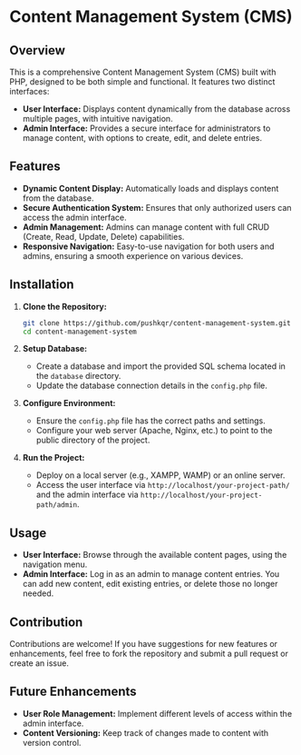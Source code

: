 # Content Management System (CMS)

## Overview
This is a comprehensive Content Management System (CMS) built with PHP, designed to be both simple and functional. It features two distinct interfaces:
- **User Interface:** Displays content dynamically from the database across multiple pages, with intuitive navigation.
- **Admin Interface:** Provides a secure interface for administrators to manage content, with options to create, edit, and delete entries.

## Features
- **Dynamic Content Display:** Automatically loads and displays content from the database.
- **Secure Authentication System:** Ensures that only authorized users can access the admin interface.
- **Admin Management:** Admins can manage content with full CRUD (Create, Read, Update, Delete) capabilities.
- **Responsive Navigation:** Easy-to-use navigation for both users and admins, ensuring a smooth experience on various devices.

## Installation
1. **Clone the Repository:**
    ```bash
    git clone https://github.com/pushkqr/content-management-system.git
    cd content-management-system
    ```

2. **Setup Database:**
    - Create a database and import the provided SQL schema located in the `database` directory.
    - Update the database connection details in the `config.php` file.

3. **Configure Environment:**
    - Ensure the `config.php` file has the correct paths and settings.
    - Configure your web server (Apache, Nginx, etc.) to point to the public directory of the project.

4. **Run the Project:**
    - Deploy on a local server (e.g., XAMPP, WAMP) or an online server.
    - Access the user interface via `http://localhost/your-project-path/` and the admin interface via `http://localhost/your-project-path/admin`.

## Usage
- **User Interface:** Browse through the available content pages, using the navigation menu.
- **Admin Interface:** Log in as an admin to manage content entries. You can add new content, edit existing entries, or delete those no longer needed.

## Contribution
Contributions are welcome! If you have suggestions for new features or enhancements, feel free to fork the repository and submit a pull request or create an issue.

## Future Enhancements
- **User Role Management:** Implement different levels of access within the admin interface.
- **Content Versioning:** Keep track of changes made to content with version control.

